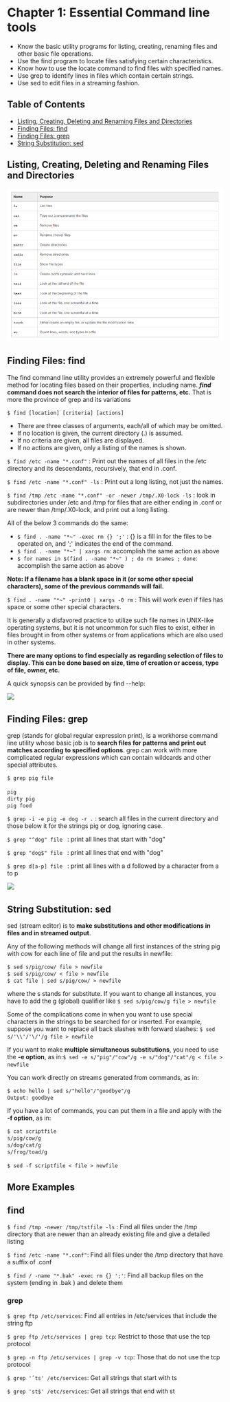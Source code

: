 # Chapter 1: Essential Command line tools

- Know the basic utility programs for listing, creating, renaming files and other basic file operations.
- Use the find program to locate files satisfying certain characteristics.​
- Know how to use the locate command to find files with specified names.
- Use grep to identify lines in files which contain certain strings.
- Use sed to edit files in a streaming fashion.

## Table of Contents
<div id="user-content-toc">
  <ul>
    <li><a href="#listing-creating-deleting-and-renaming-files-and-directories">Listing, Creating, Deleting and Renaming Files and Directories</a></li>
    <li><a href="#finding-files-find">Finding Files: find</a></li>
    <li><a href="#finding-files-grep">Finding Files: grep</a></li>
    <li><a href="#string-substitution-sed">String Substitution: sed</a></li>
  </ul>
</div>


## Listing, Creating, Deleting and Renaming Files and Directories

<img src="./images/chapter1_1.png"/>

## Finding Files: find

The find command line utility provides an extremely powerful and flexible method for locating files based on their properties, including name. **_find_ command does not search the interior of files for patterns, etc.** That is more the province of grep and its variations

```
$ find [location] [criteria] [actions]
```

- There are three classes of arguments, each/all of which may be omitted. 
- If no location is given, the current directory (.) is assumed. 
- If no criteria are given, all files are displayed. 
- If no actions are given, only a listing of the names is shown.

```$ find /etc -name "*.conf"``` : Print out the names of all files in the /etc directory and its descendants, recursively, that end in .conf.

```$ find /etc -name "*.conf" -ls``` : Print out a long listing, not just the names.

```$ find /tmp /etc -name "*.conf" -or -newer /tmp/.X0-lock -ls``` : look in subdirectories under /etc and /tmp for files that are either ending in .conf or are newer than /tmp/.X0-lock, and print out a long listing.


All of the below 3 commands do the same:
- ```$ find . -name "*~" -exec rm {} ';'``` : {} is a fill in for the files to be operated on, and ';' indicates the end of the command.
- ```$ find . -name "*~" | xargs rm```: accomplish the same action as above
- ```$ for names in $(find . -name "*~" ) ; do rm $names ; done```: accomplish the same action as above

**Note: If a filename has a blank space in it (or some other special characters), some of the previous commands will fail.**

```$ find . -name "*~" -print0 | xargs -0 rm``` : This will work even if files has space or some other special characters.

It is generally a disfavored practice to utilize such file names in UNIX-like operating systems, but it is not uncommon for such files to exist, either in files brought in from other systems or from applications which are also used in other systems.

**​There are many options to find especially as regarding selection of files to display. This can be done based on size, time of creation or access, type of file, owner, etc.**

A quick synopsis can be provided by find --help:

<img src="./images/chapter1_3.png"/>

## Finding Files: grep

grep (stands for global regular expression print), is a workhorse command line utility whose basic job is to **search files for patterns and print out matches according to specified options**. grep can work with more complicated regular expressions which can contain wildcards and other special attributes.

```
$ grep pig file

pig
dirty pig
pig food
```

```$ grep -i -e pig -e dog -r .``` : search all files in the current directory and those below it for the strings pig or dog, ignoring case.

```$ grep "^dog" file ``` : print all lines that start with "dog"

```$ grep "dog$" file ``` : print all lines that end with "dog"

```$ grep d[a-p] file ``` : print all lines with a d followed by a character from a to p

<img src="./images/chapter1_2.png"/>


## String Substitution: sed

sed (stream editor) is to **make substitutions and other modifications in files and in streamed output**.

Any of the following methods will change all first instances of the string pig with cow for each line of file and put the results in newfile:
```
$ sed s/pig/cow/ file > newfile
$ sed s/pig/cow/ < file > newfile
$ cat file | sed s/pig/cow/ > newfile
```
where the s stands for substitute. If you want to change all instances, you have to add the g (global) qualifier like ```$ sed s/pig/cow/g file > newfile```

Some of the complications come in when you want to use special characters in the strings to be searched for or inserted. For example, suppose you want to replace all back slashes with forward slashes: ```$ sed s/'\\'/'\/'/g file > newfile```

If you want to make **multiple simultaneous substitutions**, you need to use the **-e option**, as in:```$ sed -e s/"pig"/"cow"/g -e s/"dog"/"cat"/g < file > newfile```

You can work directly on streams generated from commands, as in:
```
$ echo hello | sed s/"hello"/"goodbye"/g
Output: goodbye
```

If you have a lot of commands, you can put them in a file and apply with the **-f option**, as in:

```
$ cat scriptfile
s/pig/cow/g
s/dog/cat/g
s/frog/toad/g

$ sed -f scriptfile < file > newfile
```

## More Examples

## find

```$ find /tmp -newer /tmp/tstfile -ls``` : Find all files under the /tmp directory that are newer than an already existing file and give a detailed listing

```$ find /etc -name "*.conf"```: Find all files under the /tmp directory that have a suffix of .conf

```$ find / -name "*.bak" -exec rm {} ';'```: Find all backup files on the system (ending in .bak ) and delete them

### grep

```$ grep ftp /etc/services```: Find all entries in /etc/services that include the string ftp

```$ grep ftp /etc/services | grep tcp```: Restrict to those that use the tcp protocol

```$ grep -n ftp /etc/services | grep -v tcp```: Those that do not use the tcp protocol

```$ grep 'ˆts' /etc/services```: Get all strings that start with ts

```$ grep 'st$' /etc/services```: Get all strings that end with st


